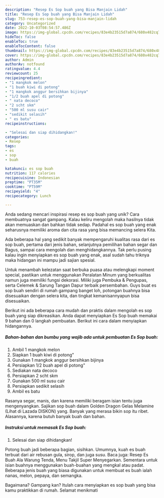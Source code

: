 ```yaml
---
description: "Resep Es Sop buah yang Bisa Manjain Lidah"
title: "Resep Es Sop buah yang Bisa Manjain Lidah"
slug: 753-resep-es-sop-buah-yang-bisa-manjain-lidah
category: Uncategorized
date: 2022-10-03T08:54:57.486Z
image: https://img-global.cpcdn.com/recipes/83e4b23515d7a874/680x482cq70/es-sop-buah-foto-resep-utama.jpg
hideToc: false
enableToc: true
enableTocContent: false
thumbnail: https://img-global.cpcdn.com/recipes/83e4b23515d7a874/680x482cq70/es-sop-buah-foto-resep-utama.jpg
cover: https://img-global.cpcdn.com/recipes/83e4b23515d7a874/680x482cq70/es-sop-buah-foto-resep-utama.jpg
author: Admin
authorAv: notfound
ratingvalue: 4.4
reviewcount: 25
recipeingredient:
- "1 mangkok melon"
- "1 buah kiwi di potong"
- "1 mangkok anggur bersihkan bijinya"
- "1/2 buah apel di potong"
- " nata decoco"
- "2 scht skm"
- "500 ml susu cair"
- "sedikit selasih"
- " es batu"
recipeinstructions:

- "Selesai dan siap dihidangkan!"
categories:
- Resep
tags:
- es
- sop
- buah

katakunci: es sop buah 
nutrition: 117 calories
recipecuisine: Indonesian
preptime: "PT35M"
cooktime: "PT59M"
recipeyield: "4"
recipecategory: Lunch

---
```





Anda sedang mencari inspirasi resep es sop buah yang unik? Cara membuatnya sangat gampang. Kalau keliru mengolah maka hasilnya tidak akan memuaskan dan bahkan tidak sedap. Padahal es sop buah yang enak seharusnya memiliki aroma dan cita rasa yang bisa memancing selera Kita.





Ada beberapa hal yang sedikit banyak mempengaruhi kualitas rasa dari es sop buah, pertama dari jenis bahan, selanjutnya pemilihan bahan segar dan Bagus, sampai cara mengolah dan menghidangkannya. Tak perlu pusing kalau ingin menyiapkan es sop buah yang enak,      asal sudah tahu triknya maka hidangan ini mampu jadi sajian spesial.














Untuk menambah kelezatan saat berbuka puasa atau melengkapi moment special, pastikan untuk menggunakan Peralatan Minum yang berkualitas namun juga memiliki fungsi dekorasi. Miliki juga Pembuka &amp; Pengupas, serta Celemek &amp; Sarung Tangan Dapur terbaik persembahan. Guys buat es sop buah sendiri di rumah gampang banget loh, potongan buahnya bisa disesuaikan dengan selera kita, dan tingkat kemanisannyapun bisa disesuaikan.






Berikut ini ada beberapa cara mudah dan praktis dalam mengolah es sop buah yang siap dikreasikan. Anda dapat menyiapkan Es Sop buah memakai 9 bahan dan 0 langkah pembuatan. Berikut ini cara dalam menyiapkan hidangannya.

<!--inarticleads1-->

##### Bahan-bahan dan bumbu yang wajib ada untuk pembuatan Es Sop buah:

1. Ambil 1 mangkok melon
1. Siapkan 1 buah kiwi di potong&#34;
1. Gunakan 1 mangkok anggur bersihkan bijinya
1. Persiapkan 1/2 buah apel di potong&#34;
1. Sediakan  nata decoco
1. Persiapkan 2 scht skm
1. Gunakan 500 ml susu cair
1. Persiapkan sedikit selasih
1. Ambil  es batu


Rasanya segar, manis, dan karena memiliki beragam isian tentu juga mengenyangkan. Sajikan sop buah dalam Golden Dragon Gelas Melamine (Lihat di Lazada DISKON) yang. Banyak yang merasa bikin sop itu ribet. Alasannya, karena butuh banyak buah dan bahan. 

<!--inarticleads2-->

##### Instruksi untuk memasak Es Sop buah:


1. Selesai dan siap dihidangkan!

Potong buah jadi beberapa bagian, sisihkan. Umumnya, kuah es buah terbuat dari air rebusan gula, sirop, dan juga susu. Baca juga: Resep Es Buah Ala Warung Tenda, Menu Takjil Super Menyegarkan. Sementara untuk isian buahnya menggunakan buah-buahan yang mengkal atau padat. Beberapa jenis buah yang biasa digunakan untuk membuat es buah ialah nanas, melon, pepaya, dan semangka. 

Bagaimana? Gampang kan? Itulah cara menyiapkan es sop buah yang bisa kamu praktikkan di rumah. Selamat menikmati
